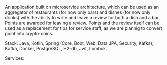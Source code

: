 An application built on microservice architecture, which can be used as an aggregator of restaurants (for now only bars) and dishes (for now only drinks) with the ability to write and leave a review for both a dish and a bar. Points are awarded for leaving a review. Points and the review itself can be used as a replacement for tips for service staff, as we are plannig to convert point into crypto-coins. 

Stack: Java, Kotlin, Spring (Core, Boot, Web, Data JPA, Security, Kafka), Kafka, Docker, PostgreSQL, H2-db, Jwt, Lombok. 

Services:
